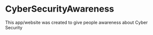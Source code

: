# CyberSecurityAwareness

This app/website was created to give people awareness about Cyber Security

